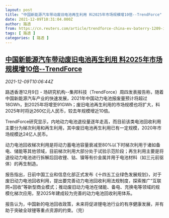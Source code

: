 ```yaml
---
layout: post
title: "中国新能源汽车带动废旧电池再生利用 料2025年市场规模增10倍--TrendForce"
date: 2021-12-09T10:31:04.000Z
author: 路透
from: https://cn.reuters.com/article/trendforce-china-ev-baterry-1209-idCNKBS2IO0SL
tags: [ 路透 ]
categories: [ 路透 ]
---
```

<!--1639045864000-->
[中国新能源汽车带动废旧电池再生利用 料2025年市场规模增10倍--TrendForce](https://cn.reuters.com/article/trendforce-china-ev-baterry-1209-idCNKBS2IO0SL)
------

<div>
<div><i>2021-12-09T10:06:44Z</i></div><p>路透香港12月9日 - 场研究机构--集邦科技（TrendForce）周四发表报告称，随着中国新能源汽车产业的快速发展，2021年中国动力电池报废量预计将超过18GWh，到2025年将增至91GWh；废旧电池再生利用的市场规模也将扩大，料2025年时将达260亿元人民币，较去年规模增近10倍。</p><p>TrendForce研究显示，内地动力电池退役量逐年走高，而目前该类电池回收利用主要分为梯次利用和再生利用，其中废旧电池再生利用已有一定规模，2020年市场规模达24亿人民币。</p><p>动力电池回收梯次利用是将动力蓄电池容量衰减至80%以下时梯次利用于诸如备电、储能等其他领域，目前梯次利用大部分处于试验示范阶段；再生利用主要是将退役动力电池进行拆解后回收锂、钴、镍等有价金属并用于电池材料（如三元前驱体）的再生制造。</p><p>报告指出，日前中国工业和信息化部正式发布《十四五工业绿色发展规划》，对于废旧动力电池回收利用，提出要完善动力电池回收利用法规制度，探索推广“互联网+回收”等新型商业模式；推动废旧动力电池在储能、备电、充换电等领域的规模化梯次应用，至2025年建成较为完善的动力电池回收利用体系。</p><p>报告认为，中国新的电池回收政策，未来将促进锂电池行业的有序健康发展，并有助于突破全球锂等重点资源的约束。（完）</p>
</div>
